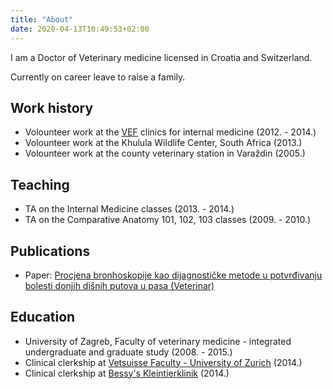 ```yaml
---
title: "About"
date: 2020-04-13T10:49:53+02:00
---
```


I am a Doctor of Veterinary medicine licensed in Croatia and Switzerland.

Currently on career leave to raise a family.

## Work history

* Volounteer work at the [VEF](http://www.vef.unizg.hr/en/) clinics for internal medicine (2012. - 2014.)
* Volounteer work at the Khulula Wildlife Center, South Africa (2013.)
* Volounteer work at the county veterinary station in Varaždin (2005.)

## Teaching

* TA on the Internal Medicine classes (2013. - 2014.)
* TA on the Comparative Anatomy 101, 102, 103 classes (2009. - 2010.)

## Publications

* Paper: [Procjena bronhoskopije kao dijagnostičke metode u potvrđivanju bolesti donjih dišnih putova u pasa (Veterinar)](https://www.vef.unizg.hr/wp-content/uploads/2018/09/veterinar-52-1.pdf)

## Education

* University of Zagreb, Faculty of veterinary medicine - integrated undergraduate and graduate study (2008. - 2015.)
* Clinical clerkship at [Vetsuisse Faculty - University of Zurich](http://www.vet.uzh.ch/index_en.html) (2014.)
* Clinical clerkship at [Bessy's Kleintierklinik](http://www.bessys.ch/) (2014.)
